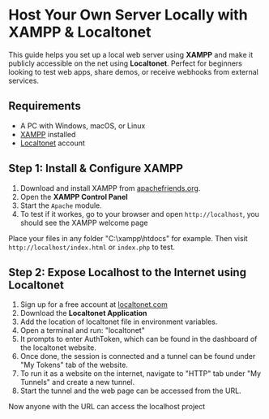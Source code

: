 # Host Your Own Server Locally with XAMPP & Localtonet

This guide helps you set up a local web server using **XAMPP** and make it publicly accessible on the net using **Localtonet**. Perfect for beginners looking to test web apps, share demos, or receive webhooks from external services.

## Requirements
- A PC with Windows, macOS, or Linux
- [XAMPP](https://www.apachefriends.org/index.html) installed
- [Localtonet](https://localtonet.com/) account

## Step 1: Install & Configure XAMPP
1. Download and install XAMPP from [apachefriends.org](https://www.apachefriends.org/index.html).
2. Open the **XAMPP Control Panel**
3. Start the `Apache` module.
4. To test if it workes, go to your browser and open `http://localhost`, you should see the XAMPP welcome page

Place your files in any folder "C:\xampp\htdocs\" for example.
Then visit `http://localhost/index.html` or `index.php` to test.

## Step 2: Expose Localhost to the Internet using Localtonet
1. Sign up for a free account at [localtonet.com](https://localtonet.com/)
2. Download the **Localtonet Application**
3. Add the location of localtonet file in environment variables.
4. Open a terminal and run: "localtonet"
5. It prompts to enter AuthToken, which can be found in the dashboard of the localtonet website.
6. Once done, the session is connected and a tunnel can be found under "My Tokens" tab of the website.
7. To run it as a website on the internet, navigate to "HTTP" tab under "My Tunnels" and create a new tunnel.
8. Start the tunnel and the web page can be accessed from the URL. 

Now anyone with the URL can access the localhost project
